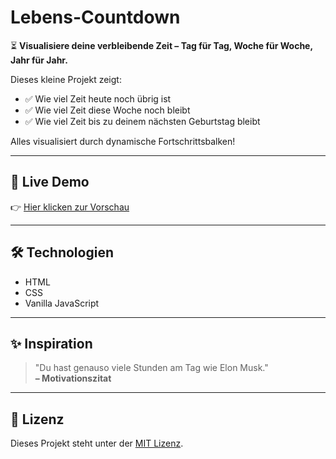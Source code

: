 # Lebens-Countdown

⏳ **Visualisiere deine verbleibende Zeit – Tag für Tag, Woche für Woche, Jahr für Jahr.**

Dieses kleine Projekt zeigt:

- ✅ Wie viel Zeit heute noch übrig ist
- ✅ Wie viel Zeit diese Woche noch bleibt
- ✅ Wie viel Zeit bis zu deinem nächsten Geburtstag bleibt

Alles visualisiert durch dynamische Fortschrittsbalken!

---

## 🚀 Live Demo

👉 [Hier klicken zur Vorschau](https://DEINBENUTZERNAME.github.io/lebenscountdown/)

---

## 🛠 Technologien
- HTML
- CSS
- Vanilla JavaScript

---

## ✨ Inspiration

> "Du hast genauso viele Stunden am Tag wie Elon Musk."  
> **– Motivationszitat**

---

## 📄 Lizenz

Dieses Projekt steht unter der [MIT Lizenz](LICENSE).